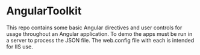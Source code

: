 # AngularToolkit

This repo contains some basic Angular directives and user controls for usage throughout an Angular application. To demo the apps must be run in a server to process the JSON file. The web.config file with each is intended for IIS use.  
